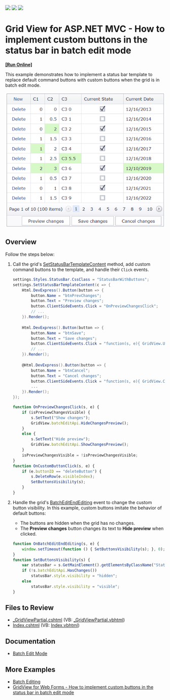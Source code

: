 <!-- default badges list -->
![](https://img.shields.io/endpoint?url=https://codecentral.devexpress.com/api/v1/VersionRange/128549650/18.2.11%2B)
[![](https://img.shields.io/badge/Open_in_DevExpress_Support_Center-FF7200?style=flat-square&logo=DevExpress&logoColor=white)](https://supportcenter.devexpress.com/ticket/details/T150411)
[![](https://img.shields.io/badge/📖_How_to_use_DevExpress_Examples-e9f6fc?style=flat-square)](https://docs.devexpress.com/GeneralInformation/403183)
<!-- default badges end -->
# Grid View for ASP.NET MVC - How to implement custom buttons in the status bar in batch edit mode
<!-- run online -->
**[[Run Online]](https://codecentral.devexpress.com/128549650/)**
<!-- run online end -->

This example demonstrates how to implement a status bar template to replace default command buttons with custom buttons when the grid is in batch edit mode.

![Custom Buttons](customButtonsMVC.png)

## Overview

Follow the steps below:

1. Call the grid's [SetStatusBarTemplateContent](https://docs.devexpress.com/AspNetMvc/DevExpress.Web.Mvc.GridViewSettings.SetStatusBarTemplateContent(System.Action-DevExpress.Web.GridViewStatusBarTemplateContainer-)) method, add custom command buttons to the template, and handle their `Click` events.

    ```csharp
    settings.Styles.StatusBar.CssClass = "StatusBarWithButtons";
    settings.SetStatusBarTemplateContent(c => {
        Html.DevExpress().Button(button => {
            button.Name = "btnPrevChanges";
            button.Text = "Preview changes";
            button.ClientSideEvents.Click = "OnPreviewChangesClick";
            // ...
        }).Render();

        Html.DevExpress().Button(button => {
            button.Name = "btnSave";
            button.Text = "Save changes";
            button.ClientSideEvents.Click = "function(s, e){ GridView.UpdateEdit(); }";
            // ...
        }).Render();

        @Html.DevExpress().Button(button => {
            button.Name = "btnCancel";
            button.Text = "Cancel changes";
            button.ClientSideEvents.Click = "function(s, e){ GridView.CancelEdit(); SetButtonsVisibility(GridView); }";
            ...
        }).Render();
    });
    ```

    ```js
    function OnPreviewChangesClick(s, e) {
        if (isPreviewChangesVisible) {
            s.SetText("Show changes");
            GridView.batchEditApi.HideChangesPreview();
        }
        else {
            s.SetText("Hide preview");
            GridView.batchEditApi.ShowChangesPreview();
        }
        isPreviewChangesVisible = !isPreviewChangesVisible;
    }
    function OnCustomButtonClick(s, e) {
        if (e.buttonID == "deleteButton") {
            s.DeleteRow(e.visibleIndex);
            SetButtonsVisibility(s);
        }
    }
    ```

2. Handle the grid's [BatchEditEndEditing](http://docs.devexpress.devx/AspNet/js-ASPxClientGridView.BatchEditEndEditing) event to change the custom button visibility. In this example, custom buttons imitate the behavior of default buttons:

   * The buttons are hidden when the grid has no changes.
   * The **Preview changes** button changes its text to **Hide preview** when clicked.

    ```js
    function OnBatchEditEndEditing(s, e) {
        window.setTimeout(function () { SetButtonsVisibility(s); }, 0);
    }
    function SetButtonsVisibility(s) {
        var statusBar = s.GetMainElement().getElementsByClassName("StatusBarWithButtons")[0].getElementsByTagName("td")[0];
        if (!s.batchEditApi.HasChanges())
            statusBar.style.visibility = "hidden";
        else
            statusBar.style.visibility = "visible";
    }
    ```

## Files to Review

* [_GridViewPartial.cshtml](./CS/T150411/Views/Home/_GridViewPartial.cshtml) (VB: [_GridViewPartial.vbhtml](./VB/T150411/Views/Home/_GridViewPartial.vbhtml))
* [Index.cshtml](./CS/T150411/Views/Home/Index.cshtml) (VB: [Index.vbhtml](./VB/T150411/Views/Home/Index.vbhtml))

## Documentation

* [Batch Edit Mode](https://docs.devexpress.com/AspNetMvc/16147/components/grid-view/data-editing-and-validation/batch-edit)

## More Examples

* [Batch Editing](https://demos.devexpress.com/MVCxGridViewDemos/Editing/BatchEditing)
* [GridView for Web Forms - How to implement custom buttons in the status bar in batch edit mode](https://github.com/DevExpress-Examples/asp-net-web-forms-gridview-custom-buttons-in-batch-edit-mode)
